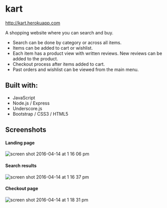 # kart
http://kart.herokuapp.com

A shopping website where you can search and buy.
* Search can be done by category or across all items.
* Items can be added to cart or wishlist.
* Each item has a product view with written reviews. New reviews can be added to the product.
* Checkout process after items added to cart.
* Past orders and wishlist can be viewed from the main menu.

## Built with:
* JavaScript
* Node.js / Express
* Underscore.js
* Bootstrap / CSS3 / HTML5

## Screenshots
#### Landing page
![screen shot 2016-04-14 at 1 16 06 pm](https://cloud.githubusercontent.com/assets/15877384/14542317/3e65f9d0-0243-11e6-9021-b3b4dd91ddbb.png)
#### Search results
![screen shot 2016-04-14 at 1 16 37 pm](https://cloud.githubusercontent.com/assets/15877384/14542323/42bc65f0-0243-11e6-8f7c-71b09bbf28f5.png)
#### Checkout page
![screen shot 2016-04-14 at 1 18 31 pm](https://cloud.githubusercontent.com/assets/15877384/14542377/7fa6d7d4-0243-11e6-8968-47d833d33193.png)
